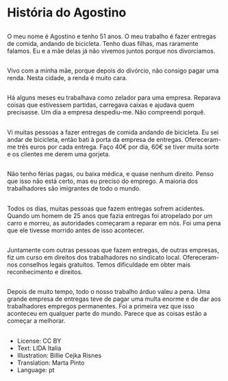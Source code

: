 # História do Agostino

##
O meu nome é Agostino e tenho 51 anos. O meu trabalho é fazer entregas de comida, andando de bicicleta. Tenho duas filhas, mas raramente falamos. Eu e a mãe delas já não vivemos juntos porque nos divorciamos.

##
Vivo com a minha mãe, porque depois do divórcio, não consigo pagar uma renda. Nesta cidade, a renda é muito cara.

##
Há alguns meses eu trabalhava como zelador para uma empresa. Reparava coisas que estivessem partidas, carregava caixas e ajudava quem precisasse. Um dia a empresa despediu-me. Não compreendi porquê.

##
Vi muitas pessoas a fazer entregas de comida andando de bicicleta. Eu sei andar de bicicleta, então bati à porta da empresa de entregas. Ofereceram-me três euros por cada entrega. Faço 40€ por dia, 60€ se tiver muita sorte e os clientes me derem uma gorjeta.

##
Não tenho férias pagas, ou baixa médica, e quase nenhum direito. Penso que isso não está certo, mas eu preciso do emprego. A maioria dos trabalhadores são imigrantes de todo o mundo.

##
Todos os dias, muitas pessoas que fazem entregas sofrem acidentes. Quando um homem de 25 anos que fazia entregas foi atropelado por um carro e morreu, as autoridades começaram a reparar em nós. Foi uma pena que ele tivesse morrido antes de isso acontecer.

##
Juntamente com outras pessoas que fazem entregas, de outras empresas, fiz um curso em direitos dos trabalhadores no sindicato local. Ofereceram-nos conselhos legais gratuitos. Temos dificuldade em obter mais reconhecimento e direitos.

##
Depois de muito tempo, todo o nosso trabalho árduo valeu a pena. Uma grande empresa de entregas teve de pagar uma multa enorme e de dar aos trabalhadores empregos permanentes. Foi a primeira vez que isso aconteceu em qualquer parte do mundo. Parece que as coisas estão a começar a melhorar.

##
* License: CC BY
* Text: LIDA Italia
* Illustration: Billie Cejka Risnes
* Translation: Marta Pinto
* Language: pt
